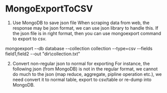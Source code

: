 # MongoExportToCSV
1. Use MongoDB to save json file
When scraping data from web, the response may be json format, we can use json library to handle this.
If the json file is in right format, then you can use mongoexport command to export to csv.

mongoexport --db database --collection collection  --type=csv --fields field1,field2 --out "dir\collection.txt"

2. Convert non-regular json to normal for exporting
For instance, the following json (from MongoDB) is not in the regular format, we cannot do much to the json (map reduce, aggregate, pipline operation etc.), we need convert it to normal table, export to csv/table or re-dump into MongoDB.